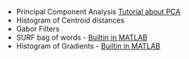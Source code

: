 - Principal Component Analysis
  [Tutorial about PCA](http://www.sccg.sk/~haladova/principal_components.pdf)
- Histogram of Centroid distances
- Gabor Filters
- SURF bag of words - [Builtin in MATLAB](https://www.mathworks.com/help/vision/ref/detectsurffeatures.html)
- Histogram of Gradients - [Builtin in MATLAB](https://www.mathworks.com/help/vision/examples/digit-classification-using-hog-features.html) 